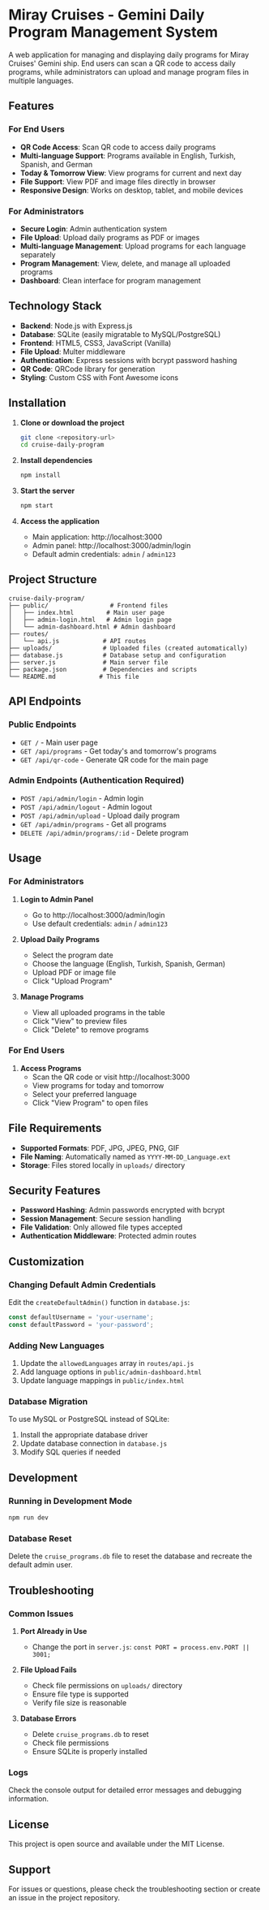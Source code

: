 # Miray Cruises - Gemini Daily Program Management System

A web application for managing and displaying daily programs for Miray Cruises' Gemini ship. End users can scan a QR code to access daily programs, while administrators can upload and manage program files in multiple languages.

## Features

### For End Users
- **QR Code Access**: Scan QR code to access daily programs
- **Multi-language Support**: Programs available in English, Turkish, Spanish, and German
- **Today & Tomorrow View**: View programs for current and next day
- **File Support**: View PDF and image files directly in browser
- **Responsive Design**: Works on desktop, tablet, and mobile devices

### For Administrators
- **Secure Login**: Admin authentication system
- **File Upload**: Upload daily programs as PDF or images
- **Multi-language Management**: Upload programs for each language separately
- **Program Management**: View, delete, and manage all uploaded programs
- **Dashboard**: Clean interface for program management

## Technology Stack

- **Backend**: Node.js with Express.js
- **Database**: SQLite (easily migratable to MySQL/PostgreSQL)
- **Frontend**: HTML5, CSS3, JavaScript (Vanilla)
- **File Upload**: Multer middleware
- **Authentication**: Express sessions with bcrypt password hashing
- **QR Code**: QRCode library for generation
- **Styling**: Custom CSS with Font Awesome icons

## Installation

1. **Clone or download the project**
   ```bash
   git clone <repository-url>
   cd cruise-daily-program
   ```

2. **Install dependencies**
   ```bash
   npm install
   ```

3. **Start the server**
   ```bash
   npm start
   ```

4. **Access the application**
   - Main application: http://localhost:3000
   - Admin panel: http://localhost:3000/admin/login
   - Default admin credentials: `admin` / `admin123`

## Project Structure

```
cruise-daily-program/
├── public/                 # Frontend files
│   ├── index.html         # Main user page
│   ├── admin-login.html   # Admin login page
│   └── admin-dashboard.html # Admin dashboard
├── routes/
│   └── api.js            # API routes
├── uploads/              # Uploaded files (created automatically)
├── database.js           # Database setup and configuration
├── server.js             # Main server file
├── package.json          # Dependencies and scripts
└── README.md            # This file
```

## API Endpoints

### Public Endpoints
- `GET /` - Main user page
- `GET /api/programs` - Get today's and tomorrow's programs
- `GET /api/qr-code` - Generate QR code for the main page

### Admin Endpoints (Authentication Required)
- `POST /api/admin/login` - Admin login
- `POST /api/admin/logout` - Admin logout
- `POST /api/admin/upload` - Upload daily program
- `GET /api/admin/programs` - Get all programs
- `DELETE /api/admin/programs/:id` - Delete program

## Usage

### For Administrators

1. **Login to Admin Panel**
   - Go to http://localhost:3000/admin/login
   - Use default credentials: `admin` / `admin123`

2. **Upload Daily Programs**
   - Select the program date
   - Choose the language (English, Turkish, Spanish, German)
   - Upload PDF or image file
   - Click "Upload Program"

3. **Manage Programs**
   - View all uploaded programs in the table
   - Click "View" to preview files
   - Click "Delete" to remove programs

### For End Users

1. **Access Programs**
   - Scan the QR code or visit http://localhost:3000
   - View programs for today and tomorrow
   - Select your preferred language
   - Click "View Program" to open files

## File Requirements

- **Supported Formats**: PDF, JPG, JPEG, PNG, GIF
- **File Naming**: Automatically named as `YYYY-MM-DD_Language.ext`
- **Storage**: Files stored locally in `uploads/` directory

## Security Features

- **Password Hashing**: Admin passwords encrypted with bcrypt
- **Session Management**: Secure session handling
- **File Validation**: Only allowed file types accepted
- **Authentication Middleware**: Protected admin routes

## Customization

### Changing Default Admin Credentials
Edit the `createDefaultAdmin()` function in `database.js`:
```javascript
const defaultUsername = 'your-username';
const defaultPassword = 'your-password';
```

### Adding New Languages
1. Update the `allowedLanguages` array in `routes/api.js`
2. Add language options in `public/admin-dashboard.html`
3. Update language mappings in `public/index.html`

### Database Migration
To use MySQL or PostgreSQL instead of SQLite:
1. Install the appropriate database driver
2. Update database connection in `database.js`
3. Modify SQL queries if needed

## Development

### Running in Development Mode
```bash
npm run dev
```

### Database Reset
Delete the `cruise_programs.db` file to reset the database and recreate the default admin user.

## Troubleshooting

### Common Issues

1. **Port Already in Use**
   - Change the port in `server.js`: `const PORT = process.env.PORT || 3001;`

2. **File Upload Fails**
   - Check file permissions on `uploads/` directory
   - Ensure file type is supported
   - Verify file size is reasonable

3. **Database Errors**
   - Delete `cruise_programs.db` to reset
   - Check file permissions
   - Ensure SQLite is properly installed

### Logs
Check the console output for detailed error messages and debugging information.

## License

This project is open source and available under the MIT License.

## Support

For issues or questions, please check the troubleshooting section or create an issue in the project repository. 